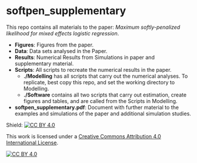 # softpen_supplementary

This repo contains all materials to the paper:  *Maximum softly-penalized likelihood for mixed effects logistic regression*.

- **Figures**: Figures from the paper.
- **Data**: Data sets analysed in the Paper.
- **Results**: Numerical Results from Simulations in paper and supplementary material.
- **Scripts**: All scripts to recreate the numerical results in the paper. 
  - **./Modelling** has all scripts that carry out the numerical analyses. To replicate, best copy this repo, and set the working directory to Modelling. 
  - **./Software** contains all two scripts that carry out estimation, create figures and tables, and are called from the Scripts in Modelling. 
- **softpen_supplementary.pdf**: Document with further material to the examples and simulations of the paper and additional simulation studies.

Shield: [![CC BY 4.0][cc-by-shield]][cc-by]

This work is licensed under a
[Creative Commons Attribution 4.0 International License][cc-by].

[![CC BY 4.0][cc-by-image]][cc-by]

[cc-by]: http://creativecommons.org/licenses/by/4.0/
[cc-by-image]: https://i.creativecommons.org/l/by/4.0/88x31.png
[cc-by-shield]: https://img.shields.io/badge/License-CC%20BY%204.0-lightgrey.svg
